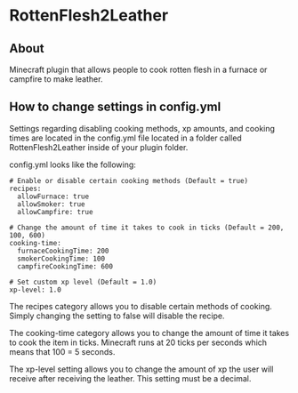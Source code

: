 # RottenFlesh2Leather

## About

Minecraft plugin that allows people to cook rotten flesh in a furnace or campfire to make leather.

## How to change settings in config.yml

Settings regarding disabling cooking methods, xp amounts, and cooking times are located in the config.yml file located in a folder called RottenFlesh2Leather inside of your plugin folder.

config.yml looks like the following:

```
# Enable or disable certain cooking methods (Default = true)
recipes:
  allowFurnace: true
  allowSmoker: true
  allowCampfire: true

# Change the amount of time it takes to cook in ticks (Default = 200, 100, 600)
cooking-time:
  furnaceCookingTime: 200
  smokerCookingTime: 100
  campfireCookingTime: 600

# Set custom xp level (Default = 1.0)
xp-level: 1.0
```

The recipes category allows you to disable certain methods of cooking. Simply changing the setting to false will disable the recipe.

The cooking-time category allows you to change the amount of time it takes to cook the item in ticks. Minecraft runs at 20 ticks per seconds which means that 100 = 5 seconds.

The xp-level setting allows you to change the amount of xp the user will receive after receiving the leather. This setting must be a decimal.
